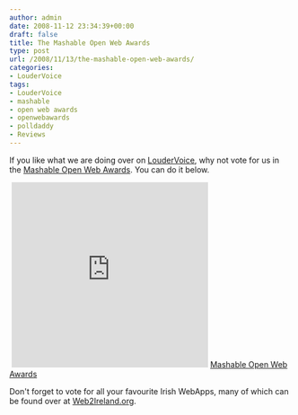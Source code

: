 ```yaml
---
author: admin
date: 2008-11-12 23:34:39+00:00
draft: false
title: The Mashable Open Web Awards
type: post
url: /2008/11/13/the-mashable-open-web-awards/
categories:
- LouderVoice
tags:
- LouderVoice
- mashable
- open web awards
- openwebawards
- polldaddy
- Reviews
---
```


If you like what we are doing over on [LouderVoice](http://www.loudervoice.com/), why not vote for us in the [Mashable Open Web Awards](http://mashable.com/openwebawards). You can do it below.

 <iframe src="http://mashable.polldaddy.com/widget/?f=f&c=15&cn=www.loudervoice.com" height="330" width="350" marginwidth="0" marginheight="0" frameborder="0"></iframe> [Mashable Open Web Awards](http://mashable.com/2008/11/05/open-web-awards/)

Don't forget to vote for all your favourite Irish WebApps, many of which can be found over at [Web2Ireland.org](http://web2ireland.org/).
